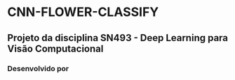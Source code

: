 # CNN-FLOWER-CLASSIFY
## Projeto da disciplina SN493 - Deep Learning para Visão Computacional
### Desenvolvido por 
